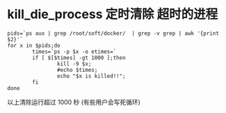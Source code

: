 # kill_die_process 定时清除 超时的进程

```
pids=`ps aux | grep /root/soft/docker/  | grep -v grep | awk '{print $2}'`
for x in $pids;do
        times=`ps -p $x -o etimes=`
        if [ $[$times] -gt 1000 ];then
                kill -9 $x;
                #echo $times;
                echo "$x is killed!!";
        fi
done
```
以上清除运行超过 1000 秒 (有些用户会写死循环)
